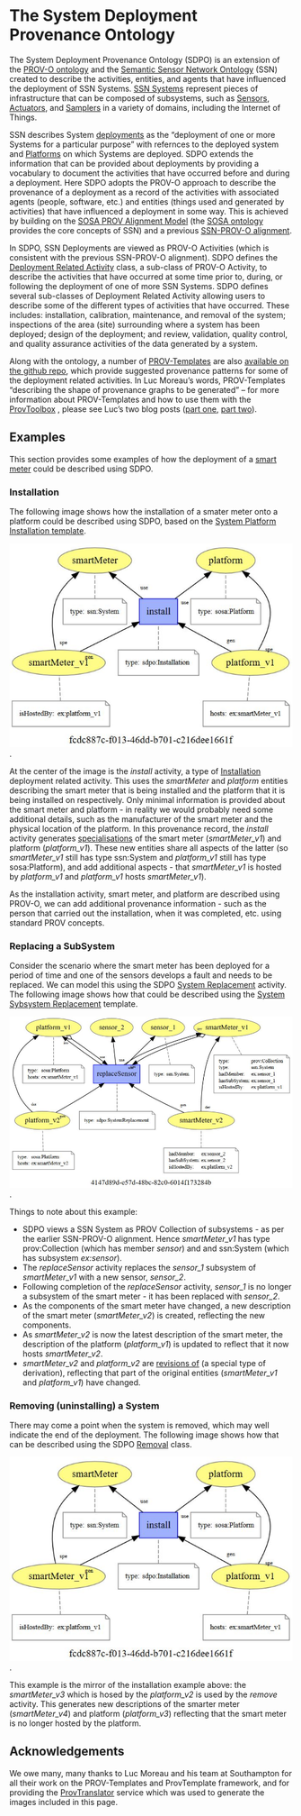# The System Deployment Provenance Ontology
The System Deployment Provenance Ontology (SDPO) is an extension of the [PROV-O ontology](http://www.w3.org/TR/prov-o/) and the [Semantic Sensor Network Ontology](https://www.w3.org/TR/vocab-ssn/) (SSN) created to describe the activities, entities, and agents that have influenced the deployment of SSN Systems.  [SSN Systems]( https://www.w3.org/TR/vocab-ssn/#SSNSystem) represent pieces of infrastructure that can be composed of subsystems, such as [Sensors]( https://www.w3.org/TR/vocab-ssn/#SOSASensor), [Actuators]( https://www.w3.org/TR/vocab-ssn/#SOSAActuator), and [Samplers](https://www.w3.org/TR/vocab-ssn/#SOSASampler) in a variety of domains, including the Internet of Things.  

SSN describes System [deployments]( https://www.w3.org/TR/vocab-ssn/#SSNDeployment) as the “deployment of one or more Systems for a particular purpose” with refernces to the deployed system and [Platforms](https://www.w3.org/TR/vocab-ssn/#SOSAPlatform) on which Systems are deployed. SDPO extends the information that can be provided about deployments by providing a vocabulary to document the activities that have occurred before and during a deployment.  Here SDPO adopts the PROV-O approach to describe the provenance of a deployment as a record of the activities with associated agents (people, software, etc.) and entities (things used and generated by activities) that have influenced a deployment in some way.  This is achieved by building on the [SOSA PROV Alignment Model]( https://www.w3.org/TR/vocab-ssn/#PROV_Alignment) (the [SOSA ontology](http://www.w3.org/ns/sosa/) provides the core concepts of SSN) and a previous [SSN-PROV-O alignment]( ceur-ws.org/Vol-1401/paper-05.pdf).

In SDPO, SSN Deployments are viewed as PROV-O Activities (which is consistent with the previous SSN-PROV-O alignment).  SDPO defines the [Deployment Related Activity]( https://trustlens.github.io/sdpo/index-en.html#DeploymentRelatedActivity) class, a sub-class of PROV-O Activity, to describe the activities that have occurred at some time prior to, during, or following the deployment of one of more SSN Systems.  SDPO defines several sub-classes of Deployment Related Activity allowing users to describe some of the different types of activities that have occurred.  These includes: installation, calibration, maintenance, and removal of the system; inspections of the area (site) surrounding where a system has been deployed; design of the deployment; and review, validation, quality control, and quality assurance activities of the data generated by a system.  

Along with the ontology, a number of [PROV-Templates]( https://provenance.ecs.soton.ac.uk/prov-template/) are also [available on the github repo]( https://github.com/TrustLens/sdpo/tree/master/prov-templates/templates), which provide suggested provenance patterns for some of the deployment related activities.  In Luc Moreau’s words, PROV-Templates “describing the shape of provenance graphs to be generated” – for more information about PROV-Templates and how to use them with the [ProvToolbox]( http://lucmoreau.github.io/ProvToolbox/) , please see Luc’s two blog posts ([part one]( https://lucmoreau.wordpress.com/2015/07/30/provtoolbox-tutorial-4-templates-for-provenance-part-1/), [part two](https://lucmoreau.wordpress.com/2015/08/03/provtoolbox-tutorial-4-templates-for-provenance-part-2/)).

## Examples
This section provides some examples of how the deployment of a [smart meter](https://www.smartenergygb.org/en/about-smart-meters/what-is-a-smart-meter) could be described using SDPO. 

### Installation
The following image shows how the installation of a smater meter onto a platform could be described using SDPO, based on the [System Platform Installation template](https://github.com/TrustLens/sdpo/blob/master/prov-templates/templates/SystemPlatformInstallation.provn).  

![Example provenance record describing the installation of a smart meter on a platform.](docs-resources/install-system-platform.JPG).

At the center of the image is the *install* activity, a type of [Installation](https://trustlens.github.io/sdpo/index-en.html#Installation) deployment related activity.  This uses the *smartMeter* and *platform* entities describing the smart meter that is being installed and the platform that it is being installed on respectively.  Only minimal information is provided about the smart meter and platform - in reality we would probably need some additional details, such as the manufacturer of the smart meter and the physical location of the platform.   In this provenance record, the *install* activity generates [specialisations](https://www.w3.org/TR/prov-o/#specializationOf) of the smart meter (*smartMeter_v1*) and platform (*platform_v1*).  These new entities share all aspects of the latter (so *smartMeter_v1* still has type ssn:System and *platform_v1* still has type sosa:Platform), and add additional aspects - that *smartMeter_v1* is hosted by *platform_v1* and *platform_v1* hosts *smartMeter_v1*).  

As the installation activity, smart meter, and platform are described using PROV-O, we can add additional provenance information - such as the person that carried out the installation, when it was completed, etc. using standard PROV concepts.  

### Replacing a SubSystem
Consider the scenario where the smart meter has been deployed for a period of time and one of the sensors develops a fault and needs to be replaced. We can model this using the SDPO [System Replacement](https://trustlens.github.io/sdpo/index-en.html#SystemReplacement) activity.  The following image shows how that could be described using the [System Sybsystem Replacement](https://github.com/TrustLens/sdpo/blob/master/prov-templates/templates/SystemSubsystemReplacement.provn) template.

![Example provenance record describing the replacement of a sensor on a smart meter.](docs-resources/replace-system-sensor.JPG).

Things to note about this example:
* SDPO views a SSN System as PROV Collection of subsystems - as per the earlier SSN-PROV-O alignment. Hence *smartMeter_v1* has type prov:Collection (which has member *sensor*) and and ssn:System (which has subsystem *ex:sensor*).
* The *replaceSensor* activity replaces the *sensor_1* subsystem of *smartMeter_v1* with a new sensor, *sensor_2*.  
* Following completion of the *replaceSensor* activity, *sensor_1* is no longer a subsystem of the smart meter - it has been replaced with *sensor_2*.  
* As the components of the smart meter have changed, a new description of the smart meter (*smartMeter_v2*) is created, reflecting the new components.
* As *smartMeter_v2* is now the latest description of the smart meter, the description of the platform (*platform_v1*) is updated to reflect that it now hosts *smartMeter_v2*.  
* *smartMeter_v2* and *platform_v2* are [revisions of](https://www.w3.org/TR/prov-o/#wasRevisionOf) (a special type of derivation), reflecting that part of the original entities (*smartMeter_v1* and *platform_v1*) have changed. 

### Removing (uninstalling) a System
There may come a point when the system is removed, which may well indicate the end of the deployment.  The following image shows how that can be described using the SDPO [Removal](https://trustlens.github.io/sdpo/index-en.html#Removal) class.

![Example provenance record describing the removal of a smart meter from a platform.](docs-resources/install-system-platform.JPG).

This example is the mirror of the installation example above: the *smartMeter_v3* which is hosed by the *platform_v2* is used by the *remove* activity.  This generates new descriptions of the smarter meter (*smartMeter_v4*) and platform (*platform_v3*) reflecting that the smart meter is no longer hosted by the platform.  

## Acknowledgements
We owe many, many thanks to Luc Moreau and his team at Southampton for all their work on the PROV-Templates and ProvTemplate framework, and for providing the [ProvTranslator](https://provenance.ecs.soton.ac.uk/validator/view/translator.html) service which was used to generate the images included in this page.
